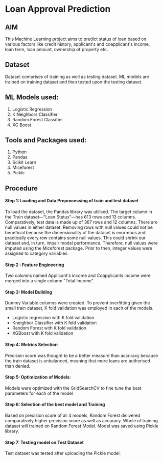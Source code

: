 # Loan Approval Prediction 
## AIM
This Machine Learning project aims to predict status of loan based on various factors like credit history, applicant's and coapplicant's income, loan term, loan amount, ownership of property etc.

## Dataset
Dataset comprises of training as well as testing dataset. ML models are trained on training dataset and then tested upon the testing dataset.

## ML Models used:
1) Logistic Regression
2) K Neighbors Classifier
3) Random Forest Classifier
4) XG Boost

## Tools and Packages used:
1) Python
2) Pandas
3) Scikit Learn
4) Miceforest
5) Pickle

## Procedure
#### Step 1: Loading and Data Preprocessing of train and test dataset
To load the dataset, the Pandas library was utilised. The target column in the Train dataset—"Loan Status"—has 613 rows and 13 columns. Comparatively, test data is made up of 367 rows and 12 columns. 
There are null values in either dataset. Removing rows with null values could not be beneficial because the dimensionality of the dataset is enormous and practically every row contains some null values. This could shrink our dataset and, in turn, impair model performance. Therefore, null values were imputed using the Miceforest package. Prior to then, integer values were assigned to category variables. 

#### Step 2 : Feature Engineering
Two columns named Applicant's income and Coapplicants income were merged into a single column "Total Income".

#### Step 3: Model Building
Dummy Variable columns were created. To prevent overfitting given the small train dataset, K fold validation was employed in each of the models.
 - Logistic regression with K fold validation
 - Kneighbor Classifier with K fold validation
 - Random Forest with K fold validation
 - XGBoost with K fold validation

#### Step 4: Metrics Selection
Precision score was thought to be a better measure than accuracy because the train dataset is unbalanced, meaning that more loans are authorised than denied.

#### Step 5: Optimization of Models:
Models were optimized with the GridSearchCV to fine tune the best parameters for each of the model

#### Step 6: Selection of the best model and Training
Based on precision score of all 4 models, Random Forest delivered comparatively higher precision score as well as accuracy. Whole of training dataset will trained on Random Forest Model. Model was saved using Pickle library.

#### Step 7: Testing model on Test Dataset 
Test dataset was tested after uploading the Pickle model.





   







